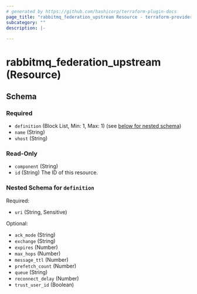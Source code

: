 ```yaml
---
# generated by https://github.com/hashicorp/terraform-plugin-docs
page_title: "rabbitmq_federation_upstream Resource - terraform-provider-rabbitmq"
subcategory: ""
description: |-
  
---
```


# rabbitmq_federation_upstream (Resource)





<!-- schema generated by tfplugindocs -->
## Schema

### Required

- `definition` (Block List, Min: 1, Max: 1) (see [below for nested schema](#nestedblock--definition))
- `name` (String)
- `vhost` (String)

### Read-Only

- `component` (String)
- `id` (String) The ID of this resource.

<a id="nestedblock--definition"></a>
### Nested Schema for `definition`

Required:

- `uri` (String, Sensitive)

Optional:

- `ack_mode` (String)
- `exchange` (String)
- `expires` (Number)
- `max_hops` (Number)
- `message_ttl` (Number)
- `prefetch_count` (Number)
- `queue` (String)
- `reconnect_delay` (Number)
- `trust_user_id` (Boolean)
